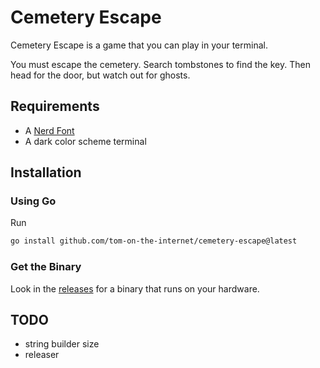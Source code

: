# Cemetery Escape

Cemetery Escape is a game that you can play in your terminal.

You must escape the cemetery.
Search tombstones to find the key.
Then head for the door,
but watch out for ghosts.

## Requirements

- A [Nerd Font](https://www.nerdfonts.com/)
- A dark color scheme terminal

## Installation

### Using Go

Run

```sh
go install github.com/tom-on-the-internet/cemetery-escape@latest
```

### Get the Binary

Look in the [releases](https://github.com/tom-on-the-internet/cemetery-escape/releases/latest) for a binary that runs on your hardware.

## TODO

- string builder size
- releaser
